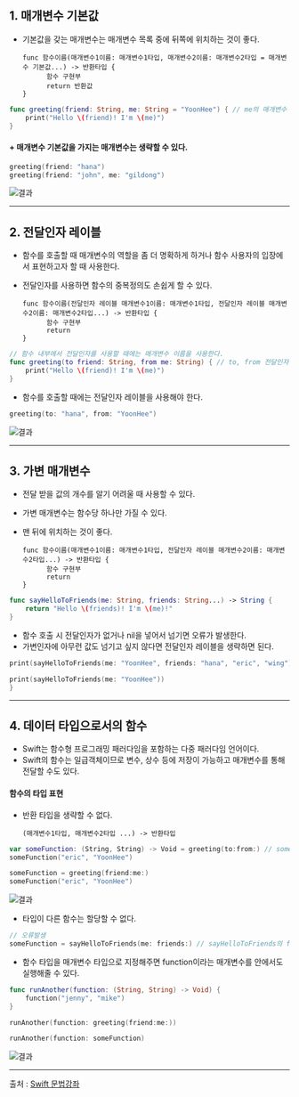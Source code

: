 ## 1. 매개변수 기본값

- 기본값을 갖는 매개변수는 매개변수 목록 중에 뒤쪽에 위치하는 것이 좋다.

      func 함수이름(매개변수1이름: 매개변수1타입, 매개변수2이름: 매개변수2타입 = 매개변수 기본값...) -> 반환타입 {
            함수 구현부
            return 반환값
      }

```swift
func greeting(friend: String, me: String = "YoonHee") { // me의 매개변수 기본값은 YoonHee
    print("Hello \(friend)! I'm \(me)")
}

```

#### + 매개변수 기본값을 가지는 매개변수는 생략할 수 있다.

```swift
greeting(friend: "hana")
greeting(friend: "john", me: "gildong")

```
![결과](https://user-images.githubusercontent.com/54324782/146659043-fdadf611-9f45-4a49-9165-5d37f0bc5a2b.png)


------------------


## 2. 전달인자 레이블

- 함수를 호출할 때 매개변수의 역할을 좀 더 명확하게 하거나 함수 사용자의 입장에서 표현하고자 할 때 사용한다.
- 전달인자를 사용하면 함수의 중복정의도 손쉽게 할 수 있다.

      func 함수이름(전달인자 레이블 매개변수1이름: 매개변수1타입, 전달인자 레이블 매개변수2이름: 매개변수2타입...) -> 반환타입 {
            함수 구현부
            return 
      }

```swift
// 함수 내부에서 전달인자를 사용할 때에는 매개변수 이름을 사용한다.
func greeting(to friend: String, from me: String) { // to, from 전달인자 레이블을 사용해서 함수의 이름 자체가 바뀐 효과를 받기 때문에 중복정의 수행
    print("Hello \(friend)! I'm \(me)")
}

```  

- 함수를 호출할 때에는 전달인자 레이블을 사용해야 한다.

```swift
greeting(to: "hana", from: "YoonHee")

```  
![결과](https://user-images.githubusercontent.com/54324782/146659132-890c0528-b365-460f-a209-7835f10490ed.png)


------------------


## 3. 가변 매개변수

- 전달 받을 값의 개수를 알기 어려울 때 사용할 수 있다.
- 가변 매개변수는 함수당 하나만 가질 수 있다.
- 맨 뒤에 위치하는 것이 좋다.

      func 함수이름(매개변수1이름: 매개변수1타입, 전달인자 레이블 매개변수2이름: 매개변수2타입...) -> 반환타입 {
            함수 구현부
            return 
      }

```swift
func sayHelloToFriends(me: String, friends: String...) -> String {
    return "Hello \(friends)! I'm \(me)!"
}

```  

- 함수 호출 시 전달인자가 없거나 nil을 넣어서 넘기면 오류가 발생한다.
- 가변인자에 아무런 값도 넘기고 싶지 않다면 전달인자 레이블을 생략하면 된다.

```swift
print(sayHelloToFriends(me: "YoonHee", friends: "hana", "eric", "wing"))

print(sayHelloToFriends(me: "YoonHee"))
}

``` 

-------------------


## 4. 데이터 타입으로서의 함수

- Swift는 함수형 프로그래밍 패러다임을 포함하는 다중 패러다임 언어이다.
- Swift의 함수는 일급객체이므로 변수, 상수 등에 저장이 가능하고 매개변수를 통해 전달할 수도 있다.

#### 함수의 타입 표현

- 반환 타입을 생략할 수 없다.

      (매개변수1타입, 매개변수2타입 ...) -> 반환타입

```swift
var someFunction: (String, String) -> Void = greeting(to:from:) // someFunction에 greeting 함수가 들어올 것이라는 의미
someFunction("eric", "YoonHee")

someFunction = greeting(friend:me:) 
someFunction("eric", "YoonHee") 

``` 
![결과](https://user-images.githubusercontent.com/54324782/146659389-06ef63a2-6f81-4396-b98d-7baea297e0c6.png)

- 타입이 다른 함수는 할당할 수 없다.

```swift
// 오류발생
someFunction = sayHelloToFriends(me: friends:) // sayHelloToFriends의 friends가 가변매개변수를 갖기 때문에 타입이 다르다.

```  

- 함수 타입을 매개변수 타입으로 지정해주면 function이라는 매개변수를 안에서도 실행해줄 수 있다.

```swift
func runAnother(function: (String, String) -> Void) {
    function("jenny", "mike")
}

runAnother(function: greeting(friend:me:))

runAnother(function: someFunction)

```
![결과](https://user-images.githubusercontent.com/54324782/146659430-d5bf0b93-127f-480e-9eac-d8774bbf4313.png)



-------------------
출처 : [Swift 문법강좌](https://www.youtube.com/playlist?list=PLz8NH7YHUj_ZmlgcSETF51Z9GSSU6Uioy)

